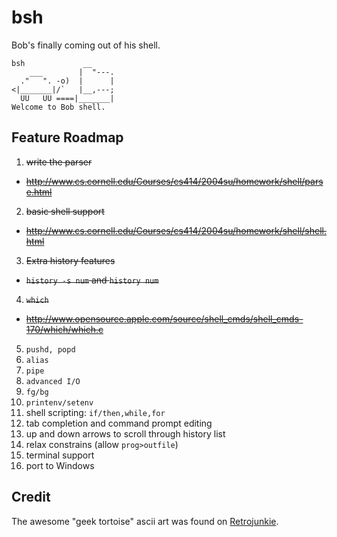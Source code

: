 # bsh
Bob's finally coming out of his shell.

```
bsh             __
    ___        |  "---.
  ."   ". -o)  |      |
<|_______|/`   |__,---;
  UU   UU ====|_______|
Welcome to Bob shell.
```

## Feature Roadmap
1. ~~write the parser~~
  - ~~http://www.cs.cornell.edu/Courses/cs414/2004su/homework/shell/parse.html~~
2. ~~basic shell support~~
  - ~~http://www.cs.cornell.edu/Courses/cs414/2004su/homework/shell/shell.html~~
3. ~~Extra history features~~
  - ~~`history -s num` and `history num`~~
4. ~~`which`~~
  - ~~http://www.opensource.apple.com/source/shell_cmds/shell_cmds-170/which/which.c~~
5. `pushd, popd`
6. `alias`
7. `pipe`
8. `advanced I/O`
9. `fg/bg`
10. `printenv/setenv`
11. shell scripting: `if/then,while,for`
12. tab completion and command prompt editing
13. up and down arrows to scroll through history list
14. relax constrains (allow `prog>outfile`)
15. terminal support
16. port to Windows

## Credit
The awesome "geek tortoise" ascii art was found on
[Retrojunkie](http://www.retrojunkie.com/asciiart/animals/turtles.htm).

